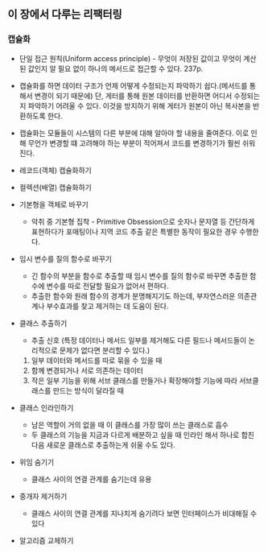 ## 이 장에서 다루는 리팩터링

### 캡슐화

- 단일 접근 원칙(Uniform access principle) - 무엇이 저장된 값이고 무엇이 계산된 값인지 알 필요 없이 하나의 메서드로 접근할 수 있다. 237p.
- 캡슐화를 하면 데이터 구조가 언제 어떻게 수정되는지 파악하기 쉽다.(메서드를 통해서 변경이 되기 때문에) 단, 게터를 통해 원본 데이터를 반환하면 어디서 수정되는지 파악하기 어려울 수 있다. 이것을 방지하기 위해 게터가 원본이 아닌 복사본을 반환하도록 한다.
- 캡슐화는 모듈들이 시스템의 다른 부분에 대해 알아야 할 내용을 줄여준다. 이로 인해 무언가 변경할 떄 고려해야 하는 부분이 적어져서 코드를 변경하기가 훨씬 쉬워진다.

- 레코드(객체) 캡슐화하기
- 컬렉션(배열) 캡슐화하기

- 기본형을 객체로 바꾸기
  - 악취 중 기본형 집착 - Primitive Obsession으로 숫자나 문자열 등 간단하게 표현하다가 포매팅이나 지역 코드 추출 같은 특별한 동작이 필요한 경우 수행한다.
- 임시 변수를 질의 함수로 바꾸기
  - 긴 함수의 부분을 함수로 추출할 때 임시 변수를 질의 함수로 바꾸면 추출한 함수에 변수를 따로 전달할 필요가 없어서 편하다.
  - 추출한 함수와 원래 함수의 경계가 분명해지기도 하는데, 부자연스러운 의존관계나 부수효과를 찾고 제거하는 데 도움이 된다.
- 클래스 추출하기
  - 추출 신호 (특정 데이터나 메서드 일부를 제거해도 다른 필드나 메서드들이 논리적으로 문제가 없다면 분리할 수 있다.)
  1. 일부 데이터와 메서드를 따로 묶을 수 있을 때
  2. 함께 변경되거나 서로 의존하는 데이터
  3. 작은 일부 기능을 위해 서브 클래스를 만들거나 확장해야할 기능에 따라 서브클래스를 만드는 방식이 달라질 때
- 클래스 인라인하기
  - 남은 역할이 거의 없을 때 이 클래스를 가장 많이 쓰는 클래스로 흡수
  - 두 클래스의 기능을 지금과 다르게 배분하고 싶을 때 인라인 해서 하나로 합친 다음 새로운 클래스로 추출하는게 쉬울 수도 있다.
- 위임 숨기기
  - 클래스 사이의 연결 관계를 숨기는데 유용
- 중개자 제거하기
  - 클래스 사이의 연결 관계를 지나치게 숨기려다 보면 인터페이스가 비대해질 수 있다
- 알고리즘 교체하기
